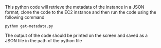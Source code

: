 This python code will retrieve the metadata of the instance in a JSON format, clone the code to the EC2 instance and then run the code using the following command
```bash
python get-metadata.py
```
The output of the code should be printed on the screen and saved as a JSON file in the path of the python file
